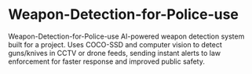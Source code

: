 # Weapon-Detection-for-Police-use
Weapon-Detection-for-Police-use AI-powered weapon detection system built for a project. Uses COCO-SSD and computer vision to detect guns/knives in CCTV or drone feeds, sending instant alerts to law enforcement for faster response and improved public safety.
